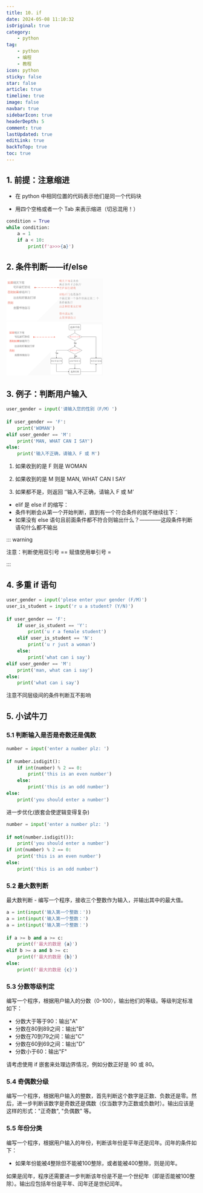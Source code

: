 ```yaml
---
title: 10. if
date: 2024-05-08 11:10:32
isOriginal: true
category:
    - python
tag:
    - python
    - 编程
    - 教程
icon: python
sticky: false
star: false
article: true
timeline: true
image: false
navbar: true
sidebarIcon: true
headerDepth: 5
comment: true
lastUpdated: true
editLink: true
backToTop: true
toc: true
---
```


## 1. 前提：注意缩进

- 在 python 中相同位置的代码表示他们是同一个代码块

- 用四个空格或者一个 Tab 来表示缩进（切忌混用！）

```python
condition = True
while condition:
    a = 1
    if a < 10:
        print(f'a>>>{a}')
```

## 2. 条件判断——if/else

<img src="./10.if.assets/161d86c324fa5712876f75bfc7c17a7.png" alt="161d86c324fa5712876f75bfc7c17a7" style="zoom:25%;" />

<img src="./10.if.assets/b4164d38bf8e570f356de56266fdcfc.png" alt="b4164d38bf8e570f356de56266fdcfc" style="zoom:25%;" />

## 3. 例子：判断用户输入

```python
user_gender = input('请输入您的性别（F/M）')

if user_gender == 'F':
    print('WOMAN')
elif user_gender == 'M':
    print('MAN, WHAT CAN I SAY')
else:
    print('输入不正确，请输入 F 或 M')
```

1. 如果收到的是 F 则是 WOMAN

2. 如果收到的是 M 则是 MAN, WHAT CAN I SAY

3. 如果都不是，则返回 ‘’输入不正确，请输入 F 或 M’



- elif 是 else if 的缩写：
- 条件判断会从第一个开始判断，直到有一个符合条件的就不继续往下：
- 如果没有 else 语句且前面条件都不符合则输出什么？————这段条件判断语句什么都不输出

::: warning

注意：判断使用双引号 ==  赋值使用单引号 =

:::

## 4. 多重 if 语句

```python
user_gender = input('plese enter your gender (F/M)')
user_is_student = input('r u a student? (Y/N)')

if user_gender == 'F':
    if user_is_student == 'Y':
        print('u r a female student')
    elif user_is_student == 'N':
        print('u r just a woman')
    else:
        print('what can i say')
elif user_gender == 'M':
    print('man, what can i say')
else:
    print('what can i say')
```

注意不同层级间的条件判断互不影响

## 5. 小试牛刀

### 5.1 判断输入是否是奇数还是偶数

```python
number = input('enter a number plz: ')

if number.isdigit():
    if int(number) % 2 == 0:
        print('this is an even number')
    else:
        print('this is an odd number')
else:
    print('you should enter a number')
```

进一步优化(嵌套会使逻辑变得复杂)
```python
number = input('enter a number plz: ')

if not(number.isdigit()):
    print('you should enter a number')
if int(number) % 2 == 0:
    print('this is an even number')
else:
    print('this is an odd number')
```

### 5.2 最大数判断

最大数判断 - 编写一个程序，接收三个整数作为输入，并输出其中的最大值。

```python
a = int(input('输入第一个整数：'))
a = int(input('输入第一个整数：')
a = int(input('输入第一个整数：')
        
if a >= b and a >= c:
	print(f'最大的数是 {a}')
elif b >= a and b >= c:
	print(f'最大的数是 {b}')
else:
    print(f'最大的数是 {c}')
```

### 5.3 分数等级判定

编写一个程序，根据用户输入的分数（0-100），输出他们的等级。等级判定标准如下：

- 分数大于等于90：输出"A"
- 分数在80到89之间：输出"B"
- 分数在70到79之间：输出"C"
- 分数在60到69之间：输出"D"
- 分数小于60：输出"F"

请考虑使用 if 嵌套来处理边界情况，例如分数正好是 90 或 80。

### 5.4 奇偶数分级

编写一个程序，根据用户输入的整数，首先判断这个数字是正数、负数还是零。然后，进一步判断该数字是奇数还是偶数（仅当数字为正数或负数时）。输出应该是这样的形式："正奇数", "负偶数" 等。

### 5.5 年份分类

编写一个程序，根据用户输入的年份，判断该年份是平年还是闰年。闰年的条件如下：

- 如果年份能被4整除但不能被100整除，或者能被400整除，则是闰年。

如果是闰年，程序还需要进一步判断该年份是不是一个世纪年（即是否能被100整除）。输出应包括年份是平年、闰年还是世纪闰年。
